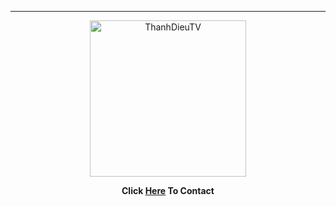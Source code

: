 -----

<p align="center">
<img class="Blob" src="https://i.imgur.com/lSSa9YM.jpg" width="250" height="250" alt="ThanhDieuTV">
</p>


<p align="center">
<strong>
Click <a href="https://www.facebook.com/valerie.alvares">Here</a> To Contact
</strong>
</p>
